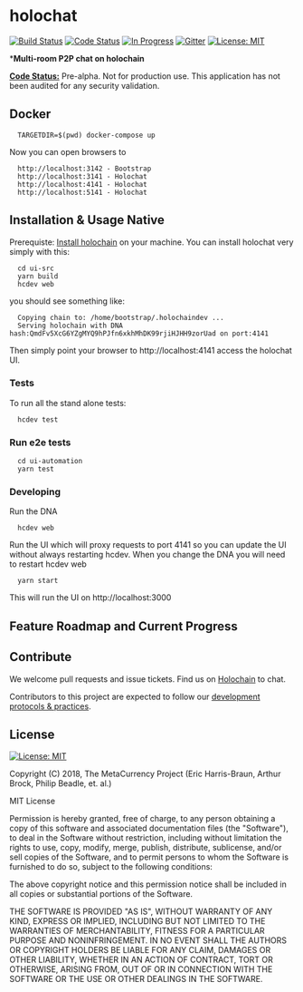# holochat

[![Build Status](https://travis-ci.org/Holochain/holochat.svg?branch=develop-react)](https://travis-ci.org/Holochain/holochat)
[![Code Status](https://img.shields.io/badge/Code-Pre--Alpha-orange.svg)](https://github.com/Holochain/holochat#feature-roadmap-and-current-progress)
[![In Progress](https://img.shields.io/waffle/label/Holochain/holochat/in%20progress.svg)](http://waffle.io/Holochain/holochat)
[![Gitter](https://badges.gitter.im/metacurrency/holochain.svg)](https://gitter.im/metacurrency/holochain?utm_source=badge&utm_medium=badge&utm_campaign=pr-badge&utm_content=body_badge)
[![License: MIT](https://img.shields.io/badge/License-MIT-yellow.svg)](https://opensource.org/licenses/MIT)

***Multi-room P2P chat on holochain**

**[Code Status:](https://github.com/metacurrency/holochain/milestones?direction=asc&sort=completeness&state=all)** Pre-alpha. Not for production use. This application has not been audited for any security validation.

## Docker

```
  TARGETDIR=$(pwd) docker-compose up

```
Now you can open browsers to
```
  http://localhost:3142 - Bootstrap
  http://localhost:3141 - Holochat
  http://localhost:4141 - Holochat
  http://localhost:5141 - Holochat
```

## Installation & Usage Native

Prerequiste: [Install holochain](https://github.com/metacurrency/holochain/#installation) on your machine.
You can install holochat very simply with this:

``` shell
  cd ui-src
  yarn build
  hcdev web

```
you should see something like:

``` shell
  Copying chain to: /home/bootstrap/.holochaindev ...
  Serving holochain with DNA hash:QmdFv5XcG6YZgMYQ9hPJfn6xkhMhDK99rjiHJHH9zorUad on port:4141
```
Then simply point your browser to http://localhost:4141 access the holochat UI.

### Tests
To run all the stand alone tests:

``` shell
  hcdev test
```

### Run e2e tests
```
  cd ui-automation
  yarn test
```

### Developing
Run the DNA
```
  hcdev web
```
Run the UI which will proxy requests to port 4141 so you can update the UI without always restarting hcdev.  When you change the DNA you will need to restart hcdev web
```
  yarn start
```
This will run the UI on http://localhost:3000

## Feature Roadmap and Current Progress


## Contribute
We welcome pull requests and issue tickets.  Find us on [Holochain](https://chat.holochain.net/) to chat.

Contributors to this project are expected to follow our [development protocols & practices](https://github.com/metacurrency/holochain/wiki/Development-Protocols).

## License
[![License: MIT](https://img.shields.io/badge/License-MIT-yellow.svg)](https://opensource.org/licenses/MIT)

Copyright (C) 2018, The MetaCurrency Project (Eric Harris-Braun, Arthur Brock, Philip Beadle, et. al.)

MIT License

Permission is hereby granted, free of charge, to any person obtaining a copy
of this software and associated documentation files (the "Software"), to deal
in the Software without restriction, including without limitation the rights
to use, copy, modify, merge, publish, distribute, sublicense, and/or sell
copies of the Software, and to permit persons to whom the Software is
furnished to do so, subject to the following conditions:

The above copyright notice and this permission notice shall be included in all
copies or substantial portions of the Software.

THE SOFTWARE IS PROVIDED "AS IS", WITHOUT WARRANTY OF ANY KIND, EXPRESS OR
IMPLIED, INCLUDING BUT NOT LIMITED TO THE WARRANTIES OF MERCHANTABILITY,
FITNESS FOR A PARTICULAR PURPOSE AND NONINFRINGEMENT. IN NO EVENT SHALL THE
AUTHORS OR COPYRIGHT HOLDERS BE LIABLE FOR ANY CLAIM, DAMAGES OR OTHER
LIABILITY, WHETHER IN AN ACTION OF CONTRACT, TORT OR OTHERWISE, ARISING FROM,
OUT OF OR IN CONNECTION WITH THE SOFTWARE OR THE USE OR OTHER DEALINGS IN THE
SOFTWARE.
